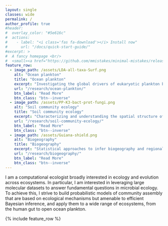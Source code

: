 ```yaml
---
layout: single
classes: wide
permalink: /
author_profile: true
#header:
#  overlay_color: "#5e616c"
#  actions:
#    - label: "<i class='fas fa-download'></i> Install now"
#      url: "/docs/quick-start-guide/"
#excerpt: >
#  A fancy homepage <br/>
#  <small><a href="https://github.com/mmistakes/minimal-mistakes/releases/tag/4.17.1">Latest release v4.17.1</a></small>
feature_row:
  - image_path: /assets/LDA-all-taxa-Surf.png
    alt: "Ocean plankton"
    title: "Ocean plankton"
    excerpt: "Investigating the global drivers of eukaryotic plankton biogeography in the sunlit ocean"
    url: "/research/ocean-plankton/"
    btn_label: "Read More"
    btn_class: "btn--inverse"
  - image_path: /assets/PP-K3-bact-prot-fungi.png
    alt: "Soil community ecology"
    title: "Soil community ecology"
    excerpt: "Characterizing and understanding the spatial structure of soil biodiversity."
    url: "/research/soil-community-ecology/"
    btn_label: "Read More"
    btn_class: "btn--inverse"
  - image_path: /assets/Guiana-shield.png
    alt: "Biogeography"
    title: "Biogeography"
    excerpt: "Statistical approaches to infer biogeography and regional diversity from large ecological datasets."
    url: "/research/biogeography/"
    btn_label: "Read More"
    btn_class: "btn--inverse"
---
```


I am a computational ecologist broadly interested in ecology and evolution across ecosystems. In particular, I am interested in leveraging large molecular datasets to answer fundamental questions in microbial ecology. To achieve this, I strive to build probabilistic models of community assembly that are based on ecological mechanisms but amenable to efficient Bayesian inference, and apply them to a wide range of ecosystems, from the human gut to open ocean plankton.

{% include feature_row %}

